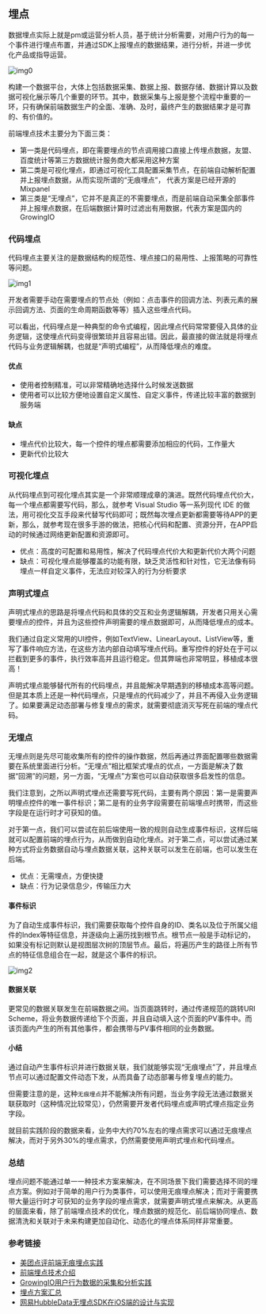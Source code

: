 ## 埋点

数据埋点实际上就是pm或运营分析人员，基于统计分析需要，对用户行为的每一个事件进行埋点布置，并通过SDK上报埋点的数据结果，进行分析，并进一步优化产品或指导运营。 

![img0](http://www.gooseeker.com/doc/data/attachment/portal/201705/18/112037pmlwnezvtvmk74ks.png)

构建一个数据平台，大体上包括数据采集、数据上报、数据存储、数据计算以及数据可视化展示等几个重要的环节。其中，数据采集与上报是整个流程中重要的一环，只有确保前端数据生产的全面、准确、及时，最终产生的数据结果才是可靠的、有价值的。

前端埋点技术主要分为下面三类：

* 第一类是代码埋点，即在需要埋点的节点调用接口直接上传埋点数据，友盟、百度统计等第三方数据统计服务商大都采用这种方案
* 第二类是可视化埋点，即通过可视化工具配置采集节点，在前端自动解析配置并上报埋点数据，从而实现所谓的“无痕埋点”， 代表方案是已经开源的Mixpanel
* 第三类是“无埋点”，它并不是真正的不需要埋点，而是前端自动采集全部事件并上报埋点数据，在后端数据计算时过滤出有用数据，代表方案是国内的GrowingIO

### 代码埋点

代码埋点主要关注的是数据结构的规范性、埋点接口的易用性、上报策略的可靠性等问题。

![img1](https://pic1.zhimg.com/v2-8a70e9f50d9e535e3ff861a0a016a46c_b.png)

开发者需要手动在需要埋点的节点处（例如：点击事件的回调方法、列表元素的展示回调方法、页面的生命周期函数等等）插入这些埋点代码。

可以看出，代码埋点是一种典型的命令式编程，因此埋点代码常常要侵入具体的业务逻辑，这使埋点代码变得很繁琐并且容易出错。因此，最直接的做法就是将埋点代码与业务逻辑解耦，也就是“声明式编程”，从而降低埋点的难度。

#### 优点

* 使用者控制精准，可以非常精确地选择什么时候发送数据
* 使用者可以比较方便地设置自定义属性、自定义事件，传递比较丰富的数据到服务端

#### 缺点

* 埋点代价比较大，每一个控件的埋点都需要添加相应的代码，工作量大 
* 更新代价比较大

### 可视化埋点

从代码埋点到可视化埋点其实是一个非常顺理成章的演进。既然代码埋点代价大，每一个埋点都需要写代码，那么，就参考 Visual Studio 等一系列现代 IDE 的做法，用可视化交互手段来代替写代码即可；既然每次埋点更新都需要等待APP的更新，那么，就参考现在很多手游的做法，把核心代码和配置、资源分开，在APP启动的时候通过网络更新配置和资源即可。

* 优点：高度的可配置和易用性，解决了代码埋点代价大和更新代价大两个问题
* 缺点：可视化埋点能够覆盖的功能有限，缺乏灵活性和针对性，它无法像有码埋点一样自定义事件，无法应对较深入的行为分析要求

### 声明式埋点

声明式埋点的思路是将埋点代码和具体的交互和业务逻辑解耦，开发者只用关心需要埋点的控件，并且为这些控件声明需要的埋点数据即可，从而降低埋点的成本。

我们通过自定义常用的UI控件，例如TextView、LinearLayout、ListView等，重写了事件响应方法，在这些方法内部自动填写埋点代码。重写控件的好处在于可以拦截到更多的事件，执行效率高并且运行稳定。但其弊端也非常明显，移植成本很高！

声明式埋点能够替代所有的代码埋点，并且能解决早期遇到的移植成本高等问题。但是其本质上还是一种代码埋点，只是埋点的代码减少了，并且不再侵入业务逻辑了。如果要满足动态部署与修复埋点的需求，就需要彻底消灭写死在前端的埋点代码。

### 无埋点

无埋点则是先尽可能收集所有的控件的操作数据，然后再通过界面配置哪些数据需要在系统里面进行分析。“无埋点”相比框架式埋点的优点，一方面是解决了数据“回溯”的问题，另一方面，“无埋点”方案也可以自动获取很多启发性的信息。

我们注意到，之所以声明式埋点还需要写死代码，主要有两个原因：第一是需要声明埋点控件的唯一事件标识；第二是有的业务字段需要在前端埋点时携带，而这些字段是在运行时才可获知的值。

对于第一点，我们可以尝试在前后端使用一致的规则自动生成事件标识，这样后端就可以配置前端的埋点行为，从而做到自动化埋点。对于第二点，可以尝试通过某种方式将业务数据自动与埋点数据关联，这种关联可以发生在前端，也可以发生在后端。

* 优点：无需埋点，方便快捷
* 缺点：行为记录信息少，传输压力大

#### 事件标识

为了自动生成事件标识，我们需要获取每个控件自身的ID、类名以及位于所属父组件的Index等特征信息，并逐级向上遍历找到根节点。根节点一般是手动标记的，如果没有标记则默认是视图层次树的顶层节点。最后，将遍历产生的路径上所有节点的特征信息组合在一起，就是这个事件的标识。

![img2](https://pic1.zhimg.com/v2-be3d8125b19011a8c33d75465253c0b4_b.png)

#### 数据关联

更常见的数据关联发生在前端数据之间。当页面跳转时，通过传递规范的跳转URI Scheme，将业务数据传递给下个页面，并且自动填入这个页面的PV事件中。而该页面内产生的所有其他事件，都会携带与PV事件相同的业务数据。

#### 小结

通过自动产生事件标识并进行数据关联，我们就能够实现“无痕埋点”了，并且埋点节点可以通过配置文件动态下发，从而具备了动态部署与修复埋点的能力。

但需要注意的是，这种`无痕埋点`并不能解决所有问题，当业务字段无法通过数据关联获取时（这种情况比较常见），仍然需要开发者代码埋点或声明式埋点指定业务字段。

就目前实践阶段的数据来看，业务中大约70%左右的埋点需求可以通过无痕埋点解决，而对于另外30%的埋点需求，仍然需要使用声明式埋点和代码埋点。

### 总结

埋点问题不能通过单一一种技术方案来解决，在不同场景下我们需要选择不同的埋点方案。例如对于简单的用户行为类事件，可以使用无痕埋点解决；而对于需要携带大量运行时才可获知的业务字段的埋点需求，就需要声明式埋点来解决。从更高的层面来看，除了前端埋点技术的优化，埋点数据的规范化、前后端协同埋点、数据清洗和关联对于未来构建更加自动化、动态化的埋点体系同样非常重要。

### 参考链接

* [美团点评前端无痕埋点实践](https://zhuanlan.zhihu.com/p/26211623)
* [前端埋点技术介绍](https://serious.gitbooks.io/visual_point/content/ke_shi_hua_mai_dian_diao_yan_bao_gao/)
* [GrowingIO用户行为数据的采集和分析实践](https://blog.growingio.com/posts/growingio-customer-behavior-data-abalyse)
* [埋点方案汇总](http://www.itechdog.com/blog/event-tracking)
* [网易HubbleData无埋点SDK在iOS端的设计与实现](https://neyoufan.github.io/2017/04/19/ios/%E7%BD%91%E6%98%93HubbleData%E6%97%A0%E5%9F%8B%E7%82%B9SDK%E5%9C%A8iOS%E7%AB%AF%E7%9A%84%E8%AE%BE%E8%AE%A1%E4%B8%8E%E5%AE%9E%E7%8E%B0/)